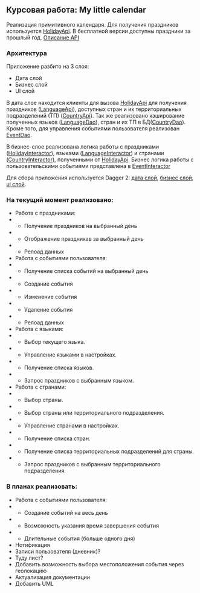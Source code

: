 ## Курсовая работа: My little calendar

Реализация примитивного календаря. Для получения праздников используется [HolidayApi][HolidayApiSite].
В бесплатной версии доступны праздники за прошлый год.
[Описание API][HolidayApiSiteDoc]

### Архитектура
Приложение разбито на 3 слоя:
* Дата слой
* Бизнес слой
* UI слой

В дата слое находится клиенты для вызова [HolidayApi][HolidayApiSite] для получения праздников ([LanguageApi][LanguageApi]), 
доступных стран и их территориальных подразделений (ТП) ([CountryApi][CountryApi]). 
Так же реализовано кэширование полученных языков ([LanguageDao][LanguageDao]), стран и их ТП в БД([CountryDao][CountryDao]).
Кроме того, для управления событиями пользователя реализован [EventDao][EventDao].

В бизнес-слое реализована логика работы с праздниками ([HolidayInteractor][HolidayInteractor]), 
языками ([LanguageInteractor][LanguageInteractor]) и странами ([CountryInteractor][CountryInteractor]), полученными от [HolidayApi][HolidayApiSite].
Бизнес логика работы с пользовательскими событиями представлена в [EventInteractor][EventInteractor]

Для сбора приложения используется Dagger 2: [дата слой][DataComponent], [бизнес слой][DomenComponent], [ui слой][PresentationComponent].

### На текущий момент реализовано:
* Работа с праздниками:
* * Получение праздников на выбранный день
* * Отображение праздникав за выбранный день
* * Релоад данных
* Работа с событиями пользователя:
* * Получение списка событий на выбранный день
* * Создание события
* * Изменение события
* * Удаление события
* * Релоад данных
* Работа с языками:
* * Выбор текущего языка.
* * Управление языками в настройках.
* * Получение списка языков.
* * Запрос праздников с выбранным языком.
* Работа с странами:
* * Выбор страны.
* * Выбор страны или территориального подразделения.
* * Управление странами в настройках.
* * Получение списка стран.
* * Получение списка территориальных подразделений для страны.
* * Запрос праздников с выбранным территориального подразделения.

### В планах реализовать:
* Работа с событиями пользователя:
* * Создание событий на весь день
* * Возможность указания время завершения события
* * Длительные события (больше одного дня)
* Нотификация
* Записи пользователя (дневник)?
* Туду лист?
* Добавить возможность выбора местоположения события через геолокацию
* Актуализация документации
* Добавить UML
  

[HolidayApiSite]: https://holidayapi.com/
[HolidayApiSiteDoc]: https://holidayapi.com/docs
[HolidayApi]: ./src/main/java/ru/alkarps/android/school2021/hw18/data/holiday/api/HolidayApi.kt
[CountryApi]: ./src/main/java/ru/alkarps/android/school2021/hw18/data/country/api/CountryApi.kt
[LanguageApi]: ./src/main/java/ru/alkarps/android/school2021/hw18/data/language/api/LanguageApi.kt
[LanguageDao]: ./src/main/java/ru/alkarps/android/school2021/hw18/data/storage/dao/LanguageDao.kt
[CountryDao]: ./src/main/java/ru/alkarps/android/school2021/hw18/data/storage/dao/CountryDao.kt
[EventDao]: ./src/main/java/ru/alkarps/android/school2021/hw18/data/storage/dao/EventDao.kt
[HolidayInteractor]: src/main/java/ru/alkarps/android/school2021/hw18/domen/holiday/HolidayInteractor.kt
[LanguageInteractor]: src/main/java/ru/alkarps/android/school2021/hw18/domen/language/LanguageInteractor.kt
[CountryInteractor]: src/main/java/ru/alkarps/android/school2021/hw18/domen/country/CountryInteractor.kt
[EventInteractor]: src/main/java/ru/alkarps/android/school2021/hw18/domen/event/EventInteractor.kt
[DataComponent]: ./src/main/java/ru/alkarps/android/school2021/hw18/data/di/DataComponent.kt
[DomenComponent]: ./src/main/java/ru/alkarps/android/school2021/hw18/domen/di/DomenComponent.kt
[PresentationComponent]: src/main/java/ru/alkarps/android/school2021/hw18/presentation/di/holiday/HolidayMainComponent.kt

